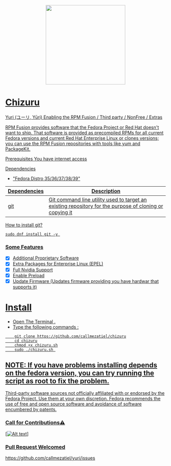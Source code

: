

<h1 align="center">
  <br>
 <a href="https://github.com/callmezatiel"><img src="https://i.postimg.cc/QdfKQcBh/yuri-icon.png" width=250 height=250 
  <br>
</h1>


# Chizuru
Yuri (ユーリ, Yūri) Enabling the RPM Fusion / Third party / NonFree / Extras 


RPM Fusion provides software that the Fedora Project or Red Hat doesn't want to ship. That software is provided as precompiled RPMs for all current Fedora versions and current Red Hat Enterprise Linux or clones versions; you can use the RPM Fusion repositories with tools like yum and PackageKit.


Prerequisites
You have internet access

Dependencies

* "Fedora Distro 35/36/37/38/39"


| Dependencies| Description |
| ------ | ------ |
| git |  Git command line utility used to target an existing repository for the purpose of cloning or copying it |

How to install git?

``` 
sudo dnf install git -y 

```

### Some Features

- [x]  Additional Proprietary Software
- [x]  Extra Packages for Enterprise Linux (EPEL)
- [x]  Full Nvidia Support
- [x]  Enable Preload
- [x]  Update Firmware (Updates firmware providing you have hardwar that supports it)

# Install

* Open The Terminal .
* Type the following commands :

```
    git clone https://github.com/callmezatiel/chizuru
    cd chizuru
    chmod +x chizuru.sh
    sudo ./chizuru.sh 
```

## NOTE: If you have problems installing depends on the fedora version, you can try running the script as root to fix the problem.

Third-party software sources not officially affiliated with or endorsed by the Fedora Project. Use them at your own discretion. Fedora recommends the use of free and open source software and avoidance of software encumbered by patents.

### Call for Contributions⚠️



[![Alt text](https://i.postimg.cc/j2rRKKKj/Fedora-38-2023-03-26-08-08-26.png)]


### Pull Request Welcomed
https://github.com/callmezatiel/yuri/issues
